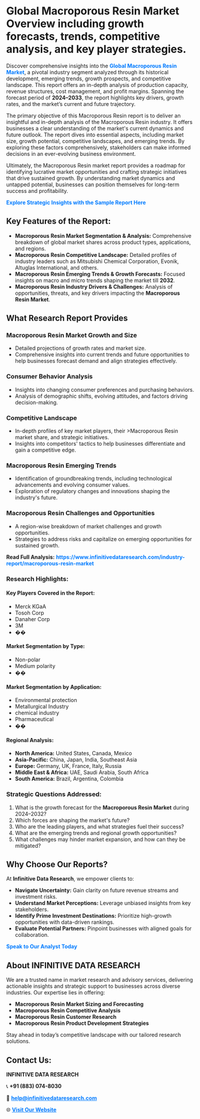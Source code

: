 <h1>Global Macroporous Resin Market Overview including growth forecasts, trends, competitive analysis, and key player strategies.</h1>
<p>
Discover comprehensive insights into the 
<a href="https://www.infinitivedataresearch.com/industry-report/macroporous-resin-market" rel="dofollow" style="color: #007BFF; text-decoration: none;"><strong>Global Macroporous Resin Market</strong></a>, a pivotal industry segment analyzed through its historical development, emerging trends, growth prospects, and competitive landscape. This report offers an in-depth analysis of production capacity, revenue structures, cost management, and profit margins. Spanning the forecast period of <strong>2024–2033</strong>, the report highlights key drivers, growth rates, and the market’s current and future trajectory.
</p>
<p>
The primary objective of this Macroporous Resin report is to deliver an insightful and in-depth analysis of the Macroporous Resin industry. It offers businesses a clear understanding of the market's current dynamics and future outlook. The report dives into essential aspects, including market size, growth potential, competitive landscapes, and emerging trends. By exploring these factors comprehensively, stakeholders can make informed decisions in an ever-evolving business environment.
</p>
<p>
Ultimately, the Macroporous Resin market report provides a roadmap for identifying lucrative market opportunities and crafting strategic initiatives that drive sustained growth. By understanding market dynamics and untapped potential, businesses can position themselves for long-term success and profitability.
</p>
<p>
<a href="https://www.infinitivedataresearch.com/request-sample/reportId=110019" style="color: #007BFF; text-decoration: none;"><strong>Explore Strategic Insights with the Sample Report Here</strong></a>
</p>

<h2>Key Features of the Report:</h2>
<ul>
<li><strong>Macroporous Resin Market Segmentation & Analysis:</strong> Comprehensive breakdown of global market shares across product types, applications, and regions.</li>
<li><strong>Macroporous Resin Competitive Landscape:</strong> Detailed profiles of industry leaders such as Mitsubishi Chemical Corporation, Evonik, Altuglas International, and others.</li>
<li><strong>Macroporous Resin Emerging Trends & Growth Forecasts:</strong> Focused insights on macro and micro trends shaping the market till <strong>2032</strong>.</li>
<li><strong>Macroporous Resin Industry Drivers & Challenges:</strong> Analysis of opportunities, threats, and key drivers impacting the <strong>Macroporous Resin Market</strong>.</li>
</ul>

<h2>What Research Report Provides</h2>
<h3>Macroporous Resin Market Growth and Size</h3>
<ul>
<li>Detailed projections of growth rates and market size.</li>
<li>Comprehensive insights into current trends and future opportunities to help businesses forecast demand and align strategies effectively.</li>
</ul>

<h3>Consumer Behavior Analysis</h3>
<ul>
<li>Insights into changing consumer preferences and purchasing behaviors.</li>
<li>Analysis of demographic shifts, evolving attitudes, and factors driving decision-making.</li>
</ul>

<h3>Competitive Landscape</h3>
<ul>
<li>In-depth profiles of key market players, their >Macroporous Resin market share, and strategic initiatives.</li>
<li>Insights into competitors' tactics to help businesses differentiate and gain a competitive edge.</li>
</ul>

<h3>Macroporous Resin Emerging Trends</h3>
<ul>
<li>Identification of groundbreaking trends, including technological advancements and evolving consumer values.</li>
<li>Exploration of regulatory changes and innovations shaping the industry's future.</li>
</ul>

<h3>Macroporous Resin Challenges and Opportunities</h3>
<ul>
<li>A region-wise breakdown of market challenges and growth opportunities.</li>
<li>Strategies to address risks and capitalize on emerging opportunities for sustained growth.</li>
</ul>
<p><strong>Read Full Analysis:</strong> <a href="https://www.infinitivedataresearch.com/industry-report/macroporous-resin-market" rel="dofollow" style="color: #007BFF; text-decoration: none;"><strong>https://www.infinitivedataresearch.com/industry-report/macroporous-resin-market</strong></a></p>
<h3>Research Highlights:</h3>
<h4>Key Players Covered in the Report:</h4>
<ul><li>Merck KGaA</li><li>Tosoh Corp</li><li>Danaher Corp</li><li>3M</li><li>��</li></ul>
<h4>Market Segmentation by Type:</h4>
<ul><li>Non-polar</li><li>Medium polarity</li><li>��</li></ul>
<h4>Market Segmentation by Application:</h4>
<ul><li>Environmental protection</li><li>Metallurgical Industry</li><li>chemical industry</li><li>Pharmaceutical</li><li>��</li></ul>

<h4>Regional Analysis:</h4>
<ul>
<li><strong>North America:</strong> United States, Canada, Mexico</li>
<li><strong>Asia-Pacific:</strong> China, Japan, India, Southeast Asia</li>
<li><strong>Europe:</strong> Germany, UK, France, Italy, Russia</li>
<li><strong>Middle East & Africa:</strong> UAE, Saudi Arabia, South Africa</li>
<li><strong>South America:</strong> Brazil, Argentina, Colombia</li>
</ul>

<h3>Strategic Questions Addressed:</h3>
<ol>
<li>What is the growth forecast for the <strong>Macroporous Resin Market</strong> during 2024–2032?</li>
<li>Which forces are shaping the market's future?</li>
<li>Who are the leading players, and what strategies fuel their success?</li>
<li>What are the emerging trends and regional growth opportunities?</li>
<li>What challenges may hinder market expansion, and how can they be mitigated?</li>
</ol>

<h2>Why Choose Our Reports?</h2>
<p>At <strong>Infinitive Data Research</strong>, we empower clients to:</p>
<ul>
<li><strong>Navigate Uncertainty:</strong> Gain clarity on future revenue streams and investment risks.</li>
<li><strong>Understand Market Perceptions:</strong> Leverage unbiased insights from key stakeholders.</li>
<li><strong>Identify Prime Investment Destinations:</strong> Prioritize high-growth opportunities with data-driven rankings.</li>
<li><strong>Evaluate Potential Partners:</strong> Pinpoint businesses with aligned goals for collaboration.</li>
</ul>
<p><a href="https://www.infinitivedataresearch.com/industry-report/macroporous-resin-market" rel="dofollow" style="color: #007BFF; text-decoration: none;"><strong>Speak to Our Analyst Today</strong></a></p>

<h2>About INFINITIVE DATA RESEARCH</h2>
<p>We are a trusted name in market research and advisory services, delivering actionable insights and strategic support to businesses across diverse industries. Our expertise lies in offering:</p>
<ul>
<li><strong>Macroporous Resin Market Sizing and Forecasting</strong></li>
<li><strong>Macroporous Resin Competitive Analysis</strong></li>
<li><strong>Macroporous Resin Customer Research</strong></li>
<li><strong>Macroporous Resin Product Development Strategies</strong></li>
</ul>
<p>Stay ahead in today’s competitive landscape with our tailored research solutions.</p>

<h2>Contact Us:</h2>
<p><strong>INFINITIVE DATA RESEARCH</strong></p>
<p>📞 <strong>+91 (883) 074-8030</strong></p>
<p>📧 <strong><a href="mailto:help@infinitivedataresearch.com" style="color: #007BFF;">help@infinitivedataresearch.com</a></strong></p>
<p>🌐 <strong><a href="https://www.infinitivedataresearch.com" rel="dofollow" style="color: #007BFF;">Visit Our Website</a></strong></p>